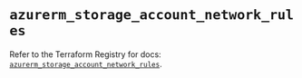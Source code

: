 # `azurerm_storage_account_network_rules`

Refer to the Terraform Registry for docs: [`azurerm_storage_account_network_rules`](https://registry.terraform.io/providers/hashicorp/azurerm/3.106.1/docs/resources/storage_account_network_rules).
